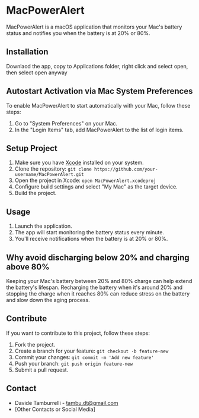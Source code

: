 # MacPowerAlert

MacPowerAlert is a macOS application that monitors your Mac's battery status and notifies you when the battery is at 20% or 80%.

## Installation 

Downlaod the app, copy to Applications folder, right click and select open, then select open anyway

## Autostart Activation via Mac System Preferences

To enable MacPowerAlert to start automatically with your Mac, follow these steps:

1. Go to "System Preferences" on your Mac.
2. In the "Login Items" tab, add MacPowerAlert to the list of login items.

## Setup Project

1. Make sure you have [Xcode](https://developer.apple.com/xcode/) installed on your system.
2. Clone the repository: `git clone https://github.com/your-username/MacPowerAlert.git`
3. Open the project in Xcode: `open MacPowerAlert.xcodeproj`
4. Configure build settings and select "My Mac" as the target device.
5. Build the project.

## Usage

1. Launch the application.
2. The app will start monitoring the battery status every minute.
3. You'll receive notifications when the battery is at 20% or 80%.

## Why avoid discharging below 20% and charging above 80%

Keeping your Mac's battery between 20% and 80% charge can help extend the battery's lifespan. Recharging the battery when it's around 20% and stopping the charge when it reaches 80% can reduce stress on the battery and slow down the aging process.

## Contribute

If you want to contribute to this project, follow these steps:

1. Fork the project.
2. Create a branch for your feature: `git checkout -b feature-new`
3. Commit your changes: `git commit -m 'Add new feature'`
4. Push your branch: `git push origin feature-new`
5. Submit a pull request.

## Contact

- Davide Tamburrelli - [tambu.dt@gmail.com](mailto:tambu.dt@gmail.com)
- [Other Contacts or Social Media]

